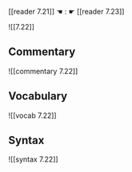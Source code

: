 [[reader 7.21]] ☚ : ☛ [[reader 7.23]]

![[7.22]]

## Commentary

![[commentary 7.22]]

## Vocabulary

![[vocab 7.22]]

## Syntax

![[syntax 7.22]]

